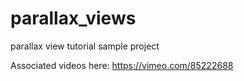 # parallax_views
parallax view tutorial sample project

Associated videos here: https://vimeo.com/85222688
